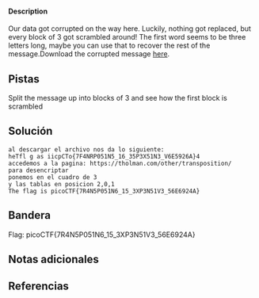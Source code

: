 
 
#### Description

Our data got corrupted on the way here. Luckily, nothing got replaced, but every block of 3 got scrambled around! The first word seems to be three letters long, maybe you can use that to recover the rest of the message.Download the corrupted message [here](https://artifacts.picoctf.net/c/191/message.txt).

## Pistas

Split the message up into blocks of 3 and see how the first block is scrambled


## Solución

``` 
al descargar el archivo nos da lo siguiente:
heTfl g as iicpCTo{7F4NRP051N5_16_35P3X51N3_V6E5926A}4
accedemos a la pagina: https://tholman.com/other/transposition/
para desencriptar
ponemos en el cuadro de 3
y las tablas en posicion 2,0,1
The flag is picoCTF{7R4N5P051N6_15_3XP3N51V3_56E6924A}
```

## Bandera
Flag: picoCTF{7R4N5P051N6_15_3XP3N51V3_56E6924A}


## Notas adicionales


## Referencias
